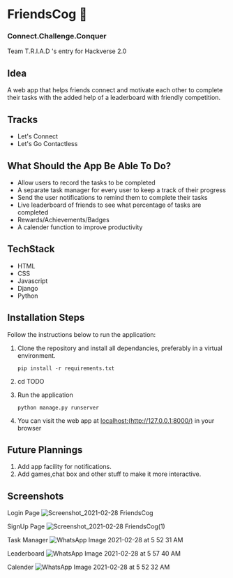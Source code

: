 # FriendsCog :two_women_holding_hands:
### Connect.Challenge.Conquer

Team T.R.I.A.D 's entry for Hackverse 2.0

## Idea
A web app that helps friends connect and motivate each other to complete their tasks with the added help of a leaderboard with friendly competition.

## Tracks
* Let's Connect
* Let's Go Contactless

## What Should the App Be Able To Do?
* Allow users to record the tasks to be completed
* A separate task manager for every user to keep a track of their progress
* Send the user notifications to remind them to complete their tasks
* Live leaderboard of friends to see what percentage of tasks are completed
* Rewards/Achievements/Badges
* A calender function to improve productivity

## TechStack
* HTML
* CSS
* Javascript
* Django
* Python

## Installation Steps

Follow the instructions below to run the application:
1. Clone the repository and install all dependancies, preferably in a virtual environment.

    `pip install -r requirements.txt`
2. cd TODO
3. Run the application

    `python manage.py runserver`
4. You can visit the web app at [localhost:(http://127.0.0.1:8000/)](http://127.0.0.1:8000/) in your browser

## Future Plannings

1. Add app facility for notifications.
2. Add games,chat box and other stuff to make it more interactive.


## Screenshots

Login Page
![Screenshot_2021-02-28 FriendsCog](https://user-images.githubusercontent.com/56317982/109408537-b1418c00-79b0-11eb-8ded-efcc1dfa68b2.png)

SignUp Page
![Screenshot_2021-02-28 FriendsCog(1)](https://user-images.githubusercontent.com/56317982/109408541-bacaf400-79b0-11eb-8b68-81491c1a9379.png)

Task Manager
![WhatsApp Image 2021-02-28 at 5 52 31 AM](https://user-images.githubusercontent.com/56317982/109408547-c61e1f80-79b0-11eb-8bb9-bcdbf7a88a19.jpeg)

Leaderboard
![WhatsApp Image 2021-02-28 at 5 57 40 AM](https://user-images.githubusercontent.com/56317982/109408552-cdddc400-79b0-11eb-8231-9fd24966b81d.jpeg)

Calender
![WhatsApp Image 2021-02-28 at 5 52 32 AM](https://user-images.githubusercontent.com/56317982/109408555-d504d200-79b0-11eb-9418-664641870041.jpeg)







